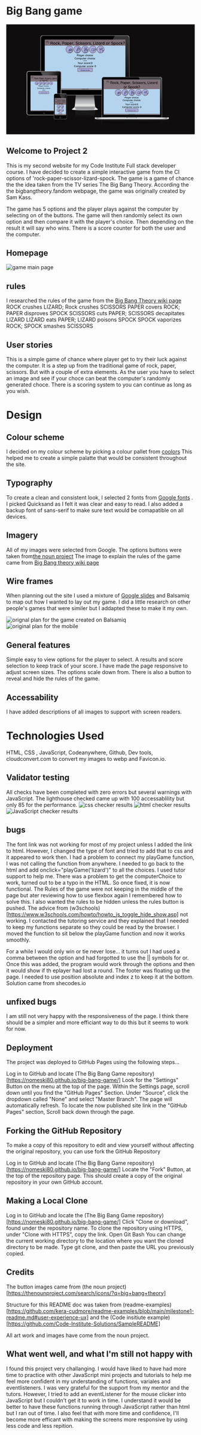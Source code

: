 # Big Bang game
![game screenshots on different screens](/assets/images/responsive.png)
## Welcome to Project 2
This is my second website for my Code Institute Full stack developer course. I have decided to create a simple interactive game from the CI options of 'rock-paper-scissor-lizard-spock. The game is a game of chance the the idea taken from the TV series The Big Bang Theory. According the the bigbangtheory.fandom webpage, the game was originally created by Sam Kass.

The game has 5 options and the player plays against the computer by selecting on of the buttons. The game will then randomly select its own option and then compare it with the player's choice. Then depending on the result it will say who wins. There is a score counter for both the user and the computer.
## Homepage

![game main page](/assets/images/homepage.png)
## rules
I researched the rules of the game from the [Big Bang Theory wiki page](https://bigbangtheory.fandom.com/wiki/Rock,_Paper,_Scissors,_Lizard,_Spock) 
ROCK crushes LIZARD; Rock crushes SCISSORS
PAPER covers ROCK; PAPER disproves SPOCK
SCISSORS cuts PAPER; SCISSORS decapitates LIZARD
LIZARD eats PAPER; LIZARD poisons SPOCK
SPOCK vaporizes ROCK; SPOCK smashes SCISSORS


## User stories
 This is a simple game of chance where player get to try their luck against the computer. It is a step up from the traditional game of rock, paper, scissors.  But with a couple of extra elements. As the user you have to select an image and see if your choce can beat the computer's randomly generated choce. There is a scoring system to you can continue as long as you wish. 

# Design

## Colour scheme

I decided on my colour scheme by picking a colour pallet from [coolors](https://coolors.co/) This helped me to create a simple palatte that would be consistent throughout the site.

## Typography
To create a clean and consistent look, I selected 2 fonts from [Google fonts](https://fonts.google.com/) . I picked Quicksand as I felt it was clear and easy to read. I also added a backup font of sans-serif to make sure text would be comapatible on all devices. 

## Imagery
All of my images were selected from Google. The options buttons were taken from[the noun project](https://thenounproject.com/search/icons/?q=big+bang+theory)
The image to explain the rules of the game came from 
[Big Bang theory wiki page](https://bigbangtheory.fandom.com/wiki/Rock,_Paper,_Scissors,_Lizard,_Spock)

## Wire frames
When planning out the site I used a mixture of [Google slides](https://bit.ly/3PIdccC) and Balsamiq to map out how I wanted to lay out my game. I did a little research on other people's games that were similer but I addapted these to make it my own. 

![orignal plan for the game created on Balsamiq](/assets/images/pc-plan.png) ![original plan for the mobile](/assets/images/mobile-plan.png)

## General features
Simple easy to view options for the player to select. A results and score selection to keep track of your score. I have made the page responsive to adjust screen sizes. The options scale down from. There is also a button to reveal and hide the rules of the game.


## Accessability 
I have added descriptions of all images to support with screen readers. 

# Technologies Used
HTML, CSS , JavaScript, Codeanywhere, Github, Dev tools, cloudconvert.com to convert my images to webp and Favicon.io. 


## Validator testing
All checks have been completed with zero errors but several warnings with JavaScript. The lighthouse checked came up with 100 accessablility but only 85 for the performance. ![css checker results](/assets/images/css-check.png) ![html checker results](/assets/images/html-check.png) ![JavaScript checker results](/assets/images/js-check.png)

## bugs
The font link was not working for most of my project unless I added the link to html. However, I changed the type of font and tried to add that to css and it appeared to work then. I had a problem to connect my playGame function, I was not calling the function from anywhere. I needed to go back to the html and add onclick="playGame('lizard')" to all the choices. I used tutor support to help me. There was a problem to get the computerChoice to work, turned out to be a typo in the HTML. So once fixed, it is now functional. The Rules of the game were not keeping in the middle of the page but ater reviewing how to use flexbox again I remembered how to solve this. I also wanted the rules to be hidden unless the rules button is pushed. The advice from (w3schools)[https://www.w3schools.com/howto/howto_js_toggle_hide_show.asp] not working. I contacted the tutoring service and they explained that I needed to keep my functions separate so they could be read by the browser. I moved the function to sit below the playGame function and now it works smoothly.

For a while I would only win or tie never lose… it turns out I had used a comma between the option and had forgotted to use the || symbols for or. Once this was added, the program would work through the options and then it would show if th eplayer had lost a round. 
The footer was floating up the page. I needed to use position absolute and index z to keep it at the bottom. Solution came from shecodes.io

## unfixed bugs
I am still not very happy with the responsiveness of the page. I think there should be a simpler and more efficiant way to do this but it seems to work for now. 

## Deployment
The project was deployed to GitHub Pages using the following steps...

Log in to GitHub and locate (The Big Bang Game repository)[https://nomeski80.github.io/big-bang-game/]
Look for the "Settings" Button on the menu at the top of the page.
Within the Settings page, scroll down until you find the "GitHub Pages" Section.
Under "Source", click the dropdown called "None" and select "Master Branch".
The page will automatically refresh.
To locate the now published site link in the "GitHub Pages" section, Scroll back down through the page.

## Forking the GitHub Repository
To make a copy of this repository to edit and view yourself without affecting the original repository, you can use fork the GitHub Repository 

Log in to GitHub and locate (The Big Bang Game repository)[https://nomeski80.github.io/big-bang-game/]
Locate the "Fork" Button, at the top of the repository page.
This should create a copy of the original repository in your own GitHub account.

## Making a Local Clone
Log in to GitHub and locate the (The Big Bang Game repository)[https://nomeski80.github.io/big-bang-game/]
Click "Clone or download", found under the repository name.
To clone the repository using HTTPS, under "Clone with HTTPS", copy the link.
Open Git Bash
You can change the current working directory to the location where you want the cloned directory to be made.
Type git clone, and then paste the URL you previously copied.
 

## Credits

The button images came from (the noun project) 
[https://thenounproject.com/search/icons/?q=big+bang+theory]


Structure for this README doc was taken from (readme-examples) [https://github.com/kera-cudmore/readme-examples/blob/main/milestone1-readme.md#user-experience-ux]
and the (Code insitiute example) [https://github.com/Code-Institute-Solutions/SampleREADME]

All art work and images have come from the noun project. 


## What went well, and what I'm still not happy with
I found this project very challanging. I would have liked to have had more time to practice with other JavaScript mini projects and tutorials to help me feel more confident in my understanding of functions, variales and eventlisteners. I was very grateful for the support from my mentor and the tutors. However, I tried to add an eventListener for the mouse clicker into JavaScript but I couldn't get it to work in time. I understand it would be better to have these functions running through JavaScript rather than html but I ran out of time. I also feel that with more time and confidence, I'll become more efficant with making the screens more responsive by using less code and less repition. 

